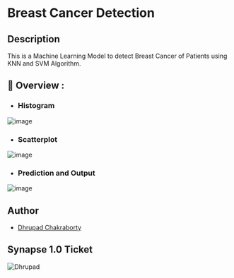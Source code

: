 # Breast Cancer Detection

## Description

This is a Machine Learning Model to detect Breast Cancer of Patients using KNN and SVM Algorithm.

## 🔮 Overview :

- ### Histogram

![image](https://user-images.githubusercontent.com/91726340/216127313-c9f81597-f3eb-4b38-a73f-0513dae5f453.png)

- ### Scatterplot

![image](https://user-images.githubusercontent.com/91726340/216127499-fb54ff7d-a0cd-480d-bbf1-221073413109.png)

- ### Prediction and Output

![image](https://user-images.githubusercontent.com/91726340/216127620-29e5a1d5-7803-4424-847d-b6901295f838.png)

## Author

* [Dhrupad Chakraborty](https://github.com/dhrupad17)

## Synapse 1.0 Ticket

![Dhrupad](https://user-images.githubusercontent.com/91726340/211203653-48a1b4d7-c88e-4090-a59d-fd7e59dbe98d.png)
